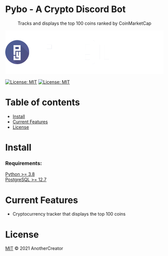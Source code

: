 # Pybo - A Crypto Discord Bot

<p align="center">Tracks and displays the top 100 coins ranked by CoinMarketCap</p>
<img src="images/Pybo_Banner.png" alt="">

[![License: MIT](https://img.shields.io/badge/License-MIT-yellow.svg)](https://opensource.org/licenses/MIT)
[![License: MIT](https://img.shields.io/badge/Discord-PyBo-blue.svg)](https://discord.gg/25wb7AbaV5)

# Table of contents
- [Install](#install)
- [Current Features](#current-features)
- [License](#license)


# Install

### Requirements:
[Python >= 3.8](https://www.python.org/downloads/ "Python Download Page")  
[PostgreSQL >= 12.7](https://www.postgresql.org/download/ "PostgreSQL Download Page")




# Current Features
- Cryptocurrency tracker that displays the top 100 coins


# License
[MIT](../LICENSE) © 2021 AnotherCreator

